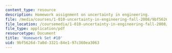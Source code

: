 ```yaml
---
content_type: resource
description: Homework assignment on uncertainty in engineering.
file: /media/courses/1-010-uncertainty-in-engineering-fall-2008/9bf5626d7a0d332184e197c360ea3063_homework_10.pdf
file_location: /coursemedia/1-010-uncertainty-in-engineering-fall-2008/9bf5626d7a0d332184e197c360ea3063_homework_10.pdf
file_type: application/pdf
resourcetype: Document
title: 'Homework Set #10'
uid: 9bf5626d-7a0d-3321-84e1-97c360ea3063
---
```

